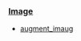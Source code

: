 ### [Image](https://github.com/jim-schwoebel/allie/tree/master/augmentation/image_augmentation)
* [augment_imaug]()
